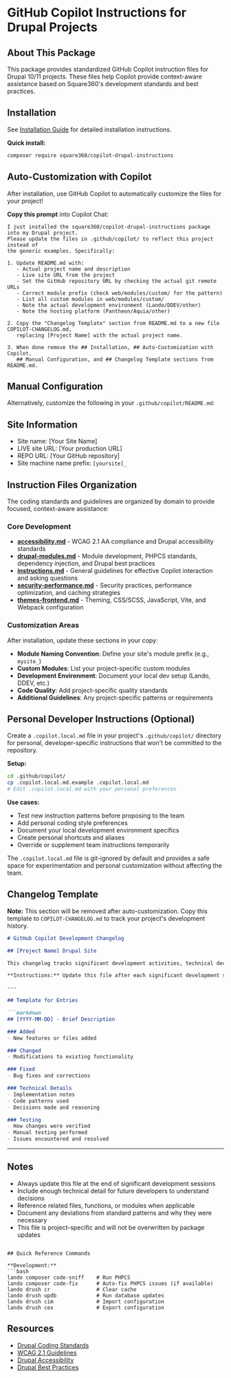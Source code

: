# GitHub Copilot Instructions for Drupal Projects

## About This Package

This package provides standardized GitHub Copilot instruction files for Drupal 10/11 projects. These files help Copilot provide context-aware assistance based on Square360's development standards and best practices.

## Installation

See [Installation Guide](https://github.com/Square360/Copilot-Drupal-Instructions/blob/master/docs/INSTALL.md) for detailed installation instructions.

**Quick install:**
```bash
composer require square360/copilot-drupal-instructions
```

## Auto-Customization with Copilot

After installation, use GitHub Copilot to automatically customize the files for your project!

**Copy this prompt** into Copilot Chat:
```
I just installed the square360/copilot-drupal-instructions package into my Drupal project.
Please update the files in .github/copilot/ to reflect this project instead of
the generic examples. Specifically:

1. Update README.md with:
   - Actual project name and description
   - Live site URL from the project
   - Set the GitHub repository URL by checking the actual git remote URLs
   - Correct module prefix (check web/modules/custom/ for the pattern)
   - List all custom modules in web/modules/custom/
   - Note the actual development environment (Lando/DDEV/other)
   - Note the hosting platform (Pantheon/Aquia/other)

2. Copy the "Changelog Template" section from README.md to a new file COPILOT-CHANGELOG.md,
   replacing [Project Name] with the actual project name.

3. When done remove the ## Installation, ## Auto-Customization with Copilot,
   ## Manual Configuration, and ## Changelog Template sections from README.md.
```


## Manual Configuration

Alternatively, customize the following in your `.github/copilot/README.md`:

## Site Information

- Site name: [Your Site Name]
- LIVE site URL: [Your production URL]
- REPO URL: [Your GitHub repository]
- Site machine name prefix: `[yoursite]_`

## Instruction Files Organization

The coding standards and guidelines are organized by domain to provide focused, context-aware assistance:

### Core Development
- **[accessibility.md](./accessibility.md)** - WCAG 2.1 AA compliance and Drupal accessibility standards
- **[drupal-modules.md](./drupal-modules.md)** - Module development, PHPCS standards, dependency injection, and Drupal best practices
- **[instructions.md](./instructions.md)** - General guidelines for effective Copilot interaction and asking questions
- **[security-performance.md](./security-performance.md)** - Security practices, performance optimization, and caching strategies
- **[themes-frontend.md](./themes-frontend.md)** - Theming, CSS/SCSS, JavaScript, Vite, and Webpack configuration

### Customization Areas

After installation, update these sections in your copy:

- **Module Naming Convention**: Define your site's module prefix (e.g., `mysite_`)
- **Custom Modules**: List your project-specific custom modules
- **Development Environment**: Document your local dev setup (Lando, DDEV, etc.)
- **Code Quality**: Add project-specific quality standards
- **Additional Guidelines**: Any project-specific patterns or requirements

## Personal Developer Instructions (Optional)

Create a `.copilot.local.md` file in your project's `.github/copilot/` directory for personal, developer-specific instructions that won't be committed to the repository.

**Setup:**
```bash
cd .github/copilot/
cp .copilot.local.md.example .copilot.local.md
# Edit .copilot.local.md with your personal preferences
```

**Use cases:**
- Test new instruction patterns before proposing to the team
- Add personal coding style preferences
- Document your local development environment specifics
- Create personal shortcuts and aliases
- Override or supplement team instructions temporarily

The `.copilot.local.md` file is git-ignored by default and provides a safe space for experimentation and personal customization without affecting the team.

## Changelog Template

**Note:** This section will be removed after auto-customization. Copy this template to `COPILOT-CHANGELOG.md` to track your project's development history.

```markdown
# GitHub Copilot Development Changelog

## [Project Name] Drupal Site

This changelog tracks significant development activities, technical decisions, and improvements made to your Drupal site with assistance from GitHub Copilot.

**Instructions:** Update this file after each significant development session to maintain a record of changes and decisions.

---

## Template for Entries

```markdown
## [YYYY-MM-DD] - Brief Description

### Added
- New features or files added

### Changed
- Modifications to existing functionality

### Fixed
- Bug fixes and corrections

### Technical Details
- Implementation notes
- Code patterns used
- Decisions made and reasoning

### Testing
- How changes were verified
- Manual testing performed
- Issues encountered and resolved
```

---

## Notes

- Always update this file at the end of significant development sessions
- Include enough technical detail for future developers to understand decisions
- Reference related files, functions, or modules when applicable
- Document any deviations from standard patterns and why they were necessary
- This file is project-specific and will not be overwritten by package updates
```

## Quick Reference Commands

**Development:**
```bash
lando composer code-sniff    # Run PHPCS
lando composer code-fix      # Auto-fix PHPCS issues (if available)
lando drush cr               # Clear cache
lando drush updb             # Run database updates
lando drush cim              # Import configuration
lando drush cex              # Export configuration
```

## Resources

- [Drupal Coding Standards](https://www.drupal.org/docs/develop/standards)
- [WCAG 2.1 Guidelines](https://www.w3.org/WAI/WCAG21/quickref/)
- [Drupal Accessibility](https://www.drupal.org/about/features/accessibility)
- [Drupal Best Practices](https://www.drupal.org/docs/develop/coding-standards)